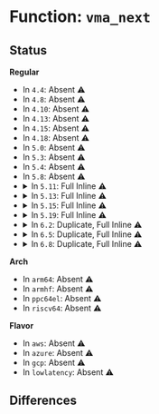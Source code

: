 # Function: <code>vma_next</code>

## Status
<b>Regular</b>
<ul>
<li>
In <code>4.4</code>: Absent ⚠️
</li>
<li>
In <code>4.8</code>: Absent ⚠️
</li>
<li>
In <code>4.10</code>: Absent ⚠️
</li>
<li>
In <code>4.13</code>: Absent ⚠️
</li>
<li>
In <code>4.15</code>: Absent ⚠️
</li>
<li>
In <code>4.18</code>: Absent ⚠️
</li>
<li>
In <code>5.0</code>: Absent ⚠️
</li>
<li>
In <code>5.3</code>: Absent ⚠️
</li>
<li>
In <code>5.4</code>: Absent ⚠️
</li>
<li>
In <code>5.8</code>: Absent ⚠️
</li>
<li>
<details>
<summary>In <code>5.11</code>: Full Inline ⚠️</summary>

**Collision:** Unique Static

**Inline:** Full

**Transformation:** False

**Instances:**

```
In mm/mmap.c (ffffffff812a64d6)
Location: mm/mmap.c:570
Inline: True
Inline callers:
  - mm/mmap.c:__do_munmap
  - mm/mmap.c:unmap_region
  - mm/mmap.c:vma_merge
```
</details>
</li>
<li>
<details>
<summary>In <code>5.13</code>: Full Inline ⚠️</summary>

**Collision:** Unique Static

**Inline:** Full

**Transformation:** False

**Instances:**

```
In mm/mmap.c (ffffffff812ab7f6)
Location: mm/mmap.c:574
Inline: True
Inline callers:
  - mm/mmap.c:__do_munmap
  - mm/mmap.c:unmap_region
  - mm/mmap.c:vma_merge
```
</details>
</li>
<li>
<details>
<summary>In <code>5.15</code>: Full Inline ⚠️</summary>

**Collision:** Unique Static

**Inline:** Full

**Transformation:** False

**Instances:**

```
In mm/mmap.c (ffffffff812ece91)
Location: mm/mmap.c:573
Inline: True
Inline callers:
  - mm/mmap.c:__do_munmap
  - mm/mmap.c:unmap_region
  - mm/mmap.c:vma_merge
```
</details>
</li>
<li>
<details>
<summary>In <code>5.19</code>: Full Inline ⚠️</summary>

**Collision:** Unique Static

**Inline:** Full

**Transformation:** False

**Instances:**

```
In mm/mmap.c (ffffffff8135010b)
Location: mm/mmap.c:579
Inline: True
Inline callers:
  - mm/mmap.c:__do_munmap
  - mm/mmap.c:unmap_region
  - mm/mmap.c:vma_merge
```
</details>
</li>
<li>
<details>
<summary>In <code>6.2</code>: Duplicate, Full Inline ⚠️</summary>

**Collision:** Static Duplication

**Inline:** Full

**Transformation:** False

**Instances:**

```
In arch/x86/entry/vdso/vma.c (ffffffff81004c84)
Location: include/linux/mm.h:677
Inline: True
Inline callers:
  - arch/x86/entry/vdso/vma.c:map_vdso_once
  - arch/x86/entry/vdso/vma.c:vdso_join_timens
```
```
In kernel/fork.c (ffffffff810e6a2d)
Location: include/linux/mm.h:677
Inline: True
Inline callers:
  - kernel/fork.c:replace_mm_exe_file
```
```
In kernel/acct.c (ffffffff811fd7cf)
Location: include/linux/mm.h:677
Inline: True
Inline callers:
  - kernel/acct.c:acct_collect
```
```
In kernel/events/core.c (ffffffff813371ad)
Location: include/linux/mm.h:677
Inline: True
Inline callers:
  - kernel/events/core.c:perf_event_addr_filters_apply
```
```
In kernel/events/uprobes.c (ffffffff813501cd)
Location: include/linux/mm.h:677
Inline: True
Inline callers:
  - kernel/events/uprobes.c:find_active_uprobe
  - kernel/events/uprobes.c:update_ref_ctr
```
```
In mm/oom_kill.c (ffffffff81362c43)
Location: include/linux/mm.h:677
Inline: True
Inline callers:
  - mm/oom_kill.c:__oom_reap_task_mm
```
```
In mm/vmscan.c (ffffffff813775bf)
Location: include/linux/mm.h:677
Inline: True
Inline callers:
  - mm/vmscan.c:get_next_vma
```
```
In mm/swapfile.c (ffffffff813ffbab)
Location: include/linux/mm.h:677
Inline: True
Inline callers:
  - mm/swapfile.c:try_to_unuse
```
```
In mm/mempolicy.c (ffffffff81418963)
Location: include/linux/mm.h:677
Inline: True
Inline callers:
  - mm/mempolicy.c:new_page
  - mm/mempolicy.c:mpol_rebind_mm
```
```
In mm/ksm.c (ffffffff81420661)
Location: include/linux/mm.h:677
Inline: True
Inline callers:
  - mm/ksm.c:scan_get_next_rmap_item
  - mm/ksm.c:unmerge_and_remove_all_rmap_items
```
```
In mm/khugepaged.c (ffffffff8144c136)
Location: include/linux/mm.h:677
Inline: True
```
```
In fs/exec.c (ffffffff81483438)
Location: include/linux/mm.h:677
Inline: True
Inline callers:
  - fs/exec.c:shift_arg_pages
  - fs/exec.c:shift_arg_pages
```
```
In fs/userfaultfd.c (ffffffff814ee071)
Location: include/linux/mm.h:677
Inline: True
Inline callers:
  - fs/userfaultfd.c:userfaultfd_event_wait_completion
```
```
In fs/proc/task_mmu.c (ffffffff8152c499)
Location: include/linux/mm.h:677
Inline: True
Inline callers:
  - fs/proc/task_mmu.c:m_next
  - fs/proc/task_mmu.c:m_start
```
```
In fs/proc/base.c (ffffffff81537f5a)
Location: include/linux/mm.h:677
Inline: True
Inline callers:
  - fs/proc/base.c:proc_map_files_readdir
```
```
In ipc/shm.c (ffffffff816484e4)
Location: include/linux/mm.h:677
Inline: True
Inline callers:
  - ipc/shm.c:ksys_shmdt
  - ipc/shm.c:ksys_shmdt
  - ipc/shm.c:ksys_shmdt
```
</details>
</li>
<li>
<details>
<summary>In <code>6.5</code>: Duplicate, Full Inline ⚠️</summary>

**Collision:** Static Duplication

**Inline:** Full

**Transformation:** False

**Instances:**

```
In arch/x86/entry/vdso/vma.c (ffffffff8100446c)
Location: include/linux/mm.h:878
Inline: True
Inline callers:
  - arch/x86/entry/vdso/vma.c:map_vdso_once
  - arch/x86/entry/vdso/vma.c:vdso_join_timens
```
```
In kernel/fork.c (ffffffff810f23d5)
Location: include/linux/mm.h:878
Inline: True
Inline callers:
  - kernel/fork.c:replace_mm_exe_file
  - kernel/fork.c:dup_mmap
```
```
In kernel/sched/fair.c (ffffffff811548e8)
Location: include/linux/mm.h:878
Inline: True
Inline callers:
  - kernel/sched/fair.c:task_numa_work
  - kernel/sched/fair.c:task_numa_work
  - kernel/sched/fair.c:task_numa_work
```
```
In kernel/acct.c (ffffffff81212956)
Location: include/linux/mm.h:878
Inline: True
Inline callers:
  - kernel/acct.c:acct_collect
```
```
In kernel/events/core.c (ffffffff81368091)
Location: include/linux/mm.h:878
Inline: True
Inline callers:
  - kernel/events/core.c:perf_event_addr_filters_apply
```
```
In kernel/events/uprobes.c (ffffffff813813a4)
Location: include/linux/mm.h:878
Inline: True
Inline callers:
  - kernel/events/uprobes.c:find_active_uprobe
  - kernel/events/uprobes.c:update_ref_ctr
```
```
In mm/oom_kill.c (ffffffff81395064)
Location: include/linux/mm.h:878
Inline: True
Inline callers:
  - mm/oom_kill.c:__oom_reap_task_mm
```
```
In mm/vmscan.c (ffffffff813a94b3)
Location: include/linux/mm.h:878
Inline: True
Inline callers:
  - mm/vmscan.c:get_next_vma
```
```
In mm/mlock.c (ffffffff813f7608)
Location: include/linux/mm.h:878
Inline: True
Inline callers:
  - mm/mlock.c:apply_mlockall_flags
```
```
In mm/mmap.c (ffffffff813fff44)
Location: include/linux/mm.h:878
Inline: True
Inline callers:
  - mm/mmap.c:mmap_region
  - mm/mmap.c:do_vmi_align_munmap
  - mm/mmap.c:__split_vma
```
```
In mm/mremap.c (ffffffff81406006)
Location: include/linux/mm.h:878
Inline: True
Inline callers:
  - mm/mremap.c:move_vma
```
```
In mm/swapfile.c (ffffffff81432a43)
Location: include/linux/mm.h:878
Inline: True
Inline callers:
  - mm/swapfile.c:try_to_unuse
```
```
In mm/mempolicy.c (ffffffff8144beaa)
Location: include/linux/mm.h:878
Inline: True
Inline callers:
  - mm/mempolicy.c:new_folio
  - mm/mempolicy.c:mpol_rebind_mm
```
```
In mm/ksm.c (ffffffff81457771)
Location: include/linux/mm.h:878
Inline: True
Inline callers:
  - mm/ksm.c:ksm_disable_merge_any
  - mm/ksm.c:ksm_enable_merge_any
  - mm/ksm.c:ksm_del_vmas
  - mm/ksm.c:scan_get_next_rmap_item
  - mm/ksm.c:unmerge_and_remove_all_rmap_items
```
```
In mm/khugepaged.c (ffffffff81481985)
Location: include/linux/mm.h:878
Inline: True
```
```
In fs/exec.c (ffffffff814b805c)
Location: include/linux/mm.h:878
Inline: True
Inline callers:
  - fs/exec.c:shift_arg_pages
  - fs/exec.c:shift_arg_pages
```
```
In fs/userfaultfd.c (ffffffff81525175)
Location: include/linux/mm.h:878
Inline: True
Inline callers:
  - fs/userfaultfd.c:userfaultfd_release
  - fs/userfaultfd.c:userfaultfd_event_wait_completion
```
```
In fs/coredump.c (ffffffff8154f832)
Location: include/linux/mm.h:878
Inline: True
Inline callers:
  - fs/coredump.c:dump_vma_snapshot
```
```
In fs/proc/task_mmu.c (ffffffff81564d8d)
Location: include/linux/mm.h:878
Inline: True
Inline callers:
  - fs/proc/task_mmu.c:clear_refs_write
  - fs/proc/task_mmu.c:show_smaps_rollup
  - fs/proc/task_mmu.c:show_smaps_rollup
  - fs/proc/task_mmu.c:show_smaps_rollup
  - fs/proc/task_mmu.c:m_next
  - fs/proc/task_mmu.c:m_start
```
```
In fs/proc/base.c (ffffffff8157018e)
Location: include/linux/mm.h:878
Inline: True
Inline callers:
  - fs/proc/base.c:proc_map_files_readdir
```
```
In ipc/shm.c (ffffffff81680a2b)
Location: include/linux/mm.h:878
Inline: True
Inline callers:
  - ipc/shm.c:ksys_shmdt
  - ipc/shm.c:ksys_shmdt
  - ipc/shm.c:ksys_shmdt
```
</details>
</li>
<li>
<details>
<summary>In <code>6.8</code>: Duplicate, Full Inline ⚠️</summary>

**Collision:** Static Duplication

**Inline:** Full

**Transformation:** False

**Instances:**

```
In arch/x86/entry/vdso/vma.c (ffffffff81006d7b)
Location: include/linux/mm.h:955
Inline: True
Inline callers:
  - arch/x86/entry/vdso/vma.c:map_vdso_once
  - arch/x86/entry/vdso/vma.c:vdso_join_timens
```
```
In kernel/fork.c (ffffffff810fbfa3)
Location: include/linux/mm.h:955
Inline: True
Inline callers:
  - kernel/fork.c:replace_mm_exe_file
  - kernel/fork.c:dup_mmap
  - kernel/fork.c:dup_mmap
```
```
In kernel/sched/fair.c (ffffffff81169761)
Location: include/linux/mm.h:955
Inline: True
Inline callers:
  - kernel/sched/fair.c:task_numa_work
  - kernel/sched/fair.c:task_numa_work
  - kernel/sched/fair.c:task_numa_work
```
```
In kernel/acct.c (ffffffff81229fef)
Location: include/linux/mm.h:955
Inline: True
Inline callers:
  - kernel/acct.c:acct_collect
```
```
In kernel/bpf/task_iter.c (ffffffff8134999d)
Location: include/linux/mm.h:955
Inline: True
Inline callers:
  - kernel/bpf/task_iter.c:bpf_iter_task_vma_next
```
```
In kernel/events/core.c (ffffffff81390fb0)
Location: include/linux/mm.h:955
Inline: True
Inline callers:
  - kernel/events/core.c:perf_event_addr_filters_apply
```
```
In kernel/events/uprobes.c (ffffffff813aa753)
Location: include/linux/mm.h:955
Inline: True
Inline callers:
  - kernel/events/uprobes.c:find_active_uprobe
  - kernel/events/uprobes.c:update_ref_ctr
```
```
In mm/oom_kill.c (ffffffff813bee23)
Location: include/linux/mm.h:955
Inline: True
Inline callers:
  - mm/oom_kill.c:__oom_reap_task_mm
```
```
In mm/vmscan.c (ffffffff813d2eb2)
Location: include/linux/mm.h:955
Inline: True
Inline callers:
  - mm/vmscan.c:get_next_vma
```
```
In mm/mlock.c (ffffffff81422a87)
Location: include/linux/mm.h:955
Inline: True
Inline callers:
  - mm/mlock.c:apply_mlockall_flags
```
```
In mm/mmap.c (ffffffff8142c499)
Location: include/linux/mm.h:955
Inline: True
Inline callers:
  - mm/mmap.c:mmap_region
  - mm/mmap.c:do_vmi_align_munmap
  - mm/mmap.c:__split_vma
```
```
In mm/mremap.c (ffffffff81432636)
Location: include/linux/mm.h:955
Inline: True
Inline callers:
  - mm/mremap.c:move_vma
```
```
In mm/swapfile.c (ffffffff8146be62)
Location: include/linux/mm.h:955
Inline: True
Inline callers:
  - mm/swapfile.c:try_to_unuse
```
```
In mm/mempolicy.c (ffffffff81483e27)
Location: include/linux/mm.h:955
Inline: True
Inline callers:
  - mm/mempolicy.c:mpol_rebind_mm
```
```
In mm/ksm.c (ffffffff81492240)
Location: include/linux/mm.h:955
Inline: True
Inline callers:
  - mm/ksm.c:ksm_disable_merge_any
  - mm/ksm.c:ksm_enable_merge_any
  - mm/ksm.c:ksm_del_vmas
  - mm/ksm.c:scan_get_next_rmap_item
  - mm/ksm.c:unmerge_and_remove_all_rmap_items
```
```
In mm/khugepaged.c (ffffffff814b0d8e)
Location: include/linux/mm.h:955
Inline: True
```
```
In fs/exec.c (ffffffff814ea55b)
Location: include/linux/mm.h:955
Inline: True
Inline callers:
  - fs/exec.c:shift_arg_pages
  - fs/exec.c:shift_arg_pages
```
```
In fs/userfaultfd.c (ffffffff81559192)
Location: include/linux/mm.h:955
Inline: True
Inline callers:
  - fs/userfaultfd.c:userfaultfd_release
  - fs/userfaultfd.c:userfaultfd_event_wait_completion
```
```
In fs/coredump.c (ffffffff81585671)
Location: include/linux/mm.h:955
Inline: True
Inline callers:
  - fs/coredump.c:dump_vma_snapshot
```
```
In fs/proc/task_mmu.c (ffffffff8159b84c)
Location: include/linux/mm.h:955
Inline: True
Inline callers:
  - fs/proc/task_mmu.c:clear_refs_write
  - fs/proc/task_mmu.c:show_smaps_rollup
  - fs/proc/task_mmu.c:show_smaps_rollup
  - fs/proc/task_mmu.c:show_smaps_rollup
  - fs/proc/task_mmu.c:m_next
  - fs/proc/task_mmu.c:m_start
```
```
In fs/proc/base.c (ffffffff815a8b25)
Location: include/linux/mm.h:955
Inline: True
Inline callers:
  - fs/proc/base.c:proc_map_files_readdir
```
```
In ipc/shm.c (ffffffff816bce4a)
Location: include/linux/mm.h:955
Inline: True
Inline callers:
  - ipc/shm.c:ksys_shmdt
  - ipc/shm.c:ksys_shmdt
  - ipc/shm.c:ksys_shmdt
```
</details>
</li>
</ul>
<b>Arch</b>
<ul>
<li>
In <code>arm64</code>: Absent ⚠️
</li>
<li>
In <code>armhf</code>: Absent ⚠️
</li>
<li>
In <code>ppc64el</code>: Absent ⚠️
</li>
<li>
In <code>riscv64</code>: Absent ⚠️
</li>
</ul>
<b>Flavor</b>
<ul>
<li>
In <code>aws</code>: Absent ⚠️
</li>
<li>
In <code>azure</code>: Absent ⚠️
</li>
<li>
In <code>gcp</code>: Absent ⚠️
</li>
<li>
In <code>lowlatency</code>: Absent ⚠️
</li>
</ul>

## Differences
